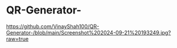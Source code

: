 # QR-Generator-
https://github.com/VinayShah100/QR-Generator-/blob/main/Screenshot%202024-09-21%20193249.jpg?raw=true
